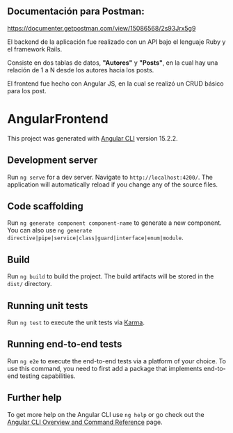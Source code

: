## Documentación para Postman:

https://documenter.getpostman.com/view/15086568/2s93Jrx5g9

El backend de la aplicación fue realizado con un API bajo el lenguaje Ruby y el framework Rails. 

Consiste en dos tablas de datos, **"Autores"** y **"Posts"**, en la cual hay una relación de 1 a N desde los autores hacia los posts.

El frontend fue hecho con Angular JS, en la cual se realizó un CRUD básico para los post.


# AngularFrontend

This project was generated with [Angular CLI](https://github.com/angular/angular-cli) version 15.2.2.

## Development server

Run `ng serve` for a dev server. Navigate to `http://localhost:4200/`. The application will automatically reload if you change any of the source files.

## Code scaffolding

Run `ng generate component component-name` to generate a new component. You can also use `ng generate directive|pipe|service|class|guard|interface|enum|module`.

## Build

Run `ng build` to build the project. The build artifacts will be stored in the `dist/` directory.

## Running unit tests

Run `ng test` to execute the unit tests via [Karma](https://karma-runner.github.io).

## Running end-to-end tests

Run `ng e2e` to execute the end-to-end tests via a platform of your choice. To use this command, you need to first add a package that implements end-to-end testing capabilities.

## Further help

To get more help on the Angular CLI use `ng help` or go check out the [Angular CLI Overview and Command Reference](https://angular.io/cli) page.

